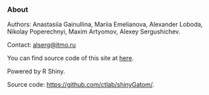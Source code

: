 ### About

Authors: Anastasiia Gainullina, Mariia Emelianova, Alexander Loboda, Nikolay Poperechnyi, Maxim Artyomov, Alexey Sergushichev.

Contact: alserg@itmo.ru

You can find source code of this site at <a href="https://github.com/ctlab/shinyGatom">here</a>.

<div id="GatomVersion" class="shiny-html-output"></div>

Powered by R Shiny.

Source code: https://github.com/ctlab/shinyGatom/.
